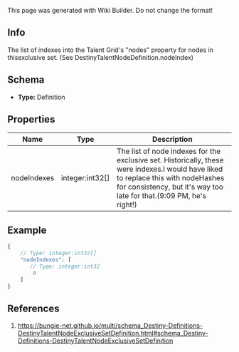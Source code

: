 <span class="wiki-builder">This page was generated with Wiki Builder. Do not change the format!</span>

## Info
The list of indexes into the Talent Grid's &quot;nodes&quot; property for nodes in thisexclusive set. (See DestinyTalentNodeDefinition.nodeIndex)

## Schema
* **Type:** Definition

## Properties
Name | Type | Description
---- | ---- | -----------
nodeIndexes | integer:int32[] | The list of node indexes for the exclusive set.  Historically, these were indexes.I would have liked to replace this with nodeHashes for consistency, but it's way too late for that.(9:09 PM, he's right!)

## Example
```javascript
{
    // Type: integer:int32[]
    "nodeIndexes": [
       // Type: integer:int32
        0
    ]
}

```

## References
1. https://bungie-net.github.io/multi/schema_Destiny-Definitions-DestinyTalentNodeExclusiveSetDefinition.html#schema_Destiny-Definitions-DestinyTalentNodeExclusiveSetDefinition
